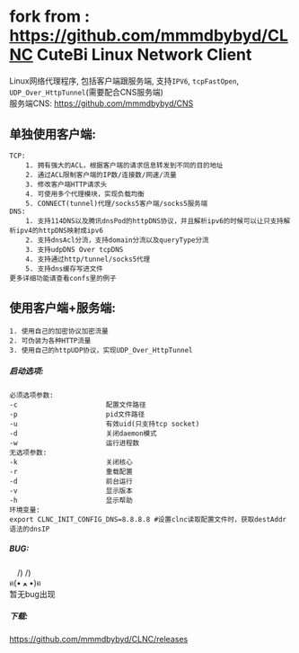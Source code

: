 fork from : https://github.com/mmmdbybyd/CLNC
CuteBi Linux Network Client  
======  
Linux网络代理程序, 包括客户端跟服务端, 支持`IPV6`, `tcpFastOpen`, `UDP_Over_HttpTunnel`(需要配合CNS服务端)  
服务端CNS: https://github.com/mmmdbybyd/CNS

单独使用客户端:  
--------
    TCP:  
        1. 拥有强大的ACL，根据客户端的请求信息转发到不同的目的地址  
        2. 通过ACL限制客户端的IP数/连接数/网速/流量  
        3. 修改客户端HTTP请求头  
        4. 可使用多个代理模块，实现负载均衡  
        5. CONNECT(tunnel)代理/socks5客户端/socks5服务端  
    DNS:  
        1. 支持114DNS以及腾讯dnsPod的httpDNS协议，并且解析ipv6的时候可以让只支持解析ipv4的httpDNS映射成ipv6  
        2. 支持dnsAcl分流，支持domain分流以及queryType分流  
        3. 支持udpDNS Over tcpDNS  
        4. 支持通过http/tunnel/socks5代理  
        5. 支持dns缓存写进文件  
    更多详细功能请查看confs里的例子  
  
使用客户端+服务端:  
--------
    1. 使用自己的加密协议加密流量  
    2. 可伪装为各种HTTP流量  
    3. 使用自己的httpUDP协议，实现UDP_Over_HttpTunnel  
  
##### 启动选项:  
    必须选项参数:  
    -c                      配置文件路径  
    -p                      pid文件路径  
    -u                      有效uid(只支持tcp socket)  
    -d                      关闭daemon模式  
    -w                      运行进程数  
    无选项参数:  
    -k                      关闭核心  
    -r                      重载配置  
    -d                      前台运行  
    -v                      显示版本  
    -h                      显示帮助  
    环境变量:  
    export CLNC_INIT_CONFIG_DNS=8.8.8.8 #设置clnc读取配置文件时，获取destAddr语法的dnsIP  

##### BUG:  
　/) /)  
ฅ(• ﻌ •)ฅ  
暂无bug出现  
  
##### 下载:  
https://github.com/mmmdbybyd/CLNC/releases
